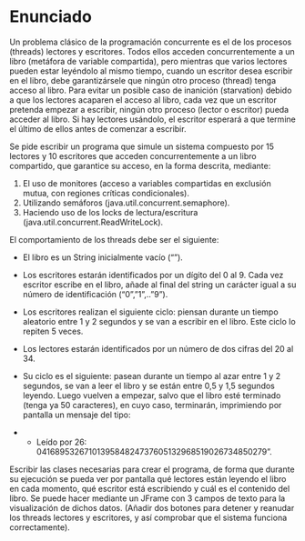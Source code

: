 # Enunciado #

Un problema clásico de la programación concurrente es el de los procesos (threads) lectores y escritores.
Todos ellos acceden concurrentemente a un libro (metáfora de variable compartida), pero mientras que varios lectores pueden estar leyéndolo al mismo tiempo, cuando un escritor desea escribir en el libro, debe garantizársele que ningún otro proceso (thread) tenga acceso al libro. Para evitar un posible caso de inanición (starvation) debido a que los lectores acaparen el acceso al libro, cada vez que un escritor pretenda empezar a escribir, ningún otro proceso (lector o escritor) pueda acceder al libro. Si hay lectores usándolo, el escritor esperará a que termine el último de ellos antes de comenzar a escribir.
 
Se pide escribir un programa que simule un sistema compuesto por 15 lectores y 10 escritores que acceden concurrentemente a un libro compartido, que garantice su acceso, en la forma descrita, mediante:

1. El uso de monitores (acceso a variables compartidas en exclusión mutua, con regiones críticas condicionales).
2. Utilizando semáforos (java.util.concurrent.semaphore).
3. Haciendo uso de los locks de lectura/escritura (java.util.concurrent.ReadWriteLock).
 
El comportamiento de los threads debe ser el siguiente:

* El libro es un String inicialmente vacío (“”).

* Los escritores estarán identificados por un dígito del 0 al 9. Cada vez escritor escribe en el libro, añade al final del string un carácter igual a su número de identificación (“0”,”1”,..”9”).

* Los escritores realizan el siguiente ciclo: piensan durante un tiempo aleatorio entre 1 y 2 segundos y se van a escribir en el libro. Este ciclo lo repiten 5 veces.

* Los lectores estarán identificados por un número de dos cifras del 20 al 34.

* Su ciclo es el siguiente: pasean durante un tiempo al azar entre 1 y 2 segundos,  se van a leer el libro y se están entre 0,5 y 1,5 segundos leyendo. Luego vuelven a empezar, salvo que el libro esté terminado (tenga ya 50 caracteres), en cuyo caso, terminarán, imprimiendo por pantalla un mensaje del tipo:

* * Leído por 26: 0416895326710139584824737605132968519026734850279”.
 
Escribir las clases necesarias para crear el programa, de forma que durante su ejecución se pueda ver por pantalla qué lectores están leyendo el libro en cada momento, qué escritor está escribiendo y cuál es el contenido del libro. Se puede hacer mediante un JFrame con 3 campos de texto para la visualización de dichos datos. (Añadir dos botones para detener y reanudar los threads lectores y escritores, y así comprobar que el sistema funciona correctamente).
